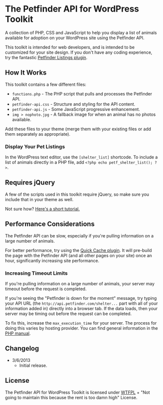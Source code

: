 # The Petfinder API for WordPress Toolkit
A collection of PHP, CSS and JavaScript to help you display a list of animals available for adoption on your WordPress site using the Petfinder API.

This toolkit is intended for web developers, and is intended to be customized for your site design. If you don't have any coding experience, try the fantastic [Petfinder Listings plugin](http://wordpress.org/extend/plugins/petfinder-listings/).

## How It Works
This toolkit contains a few different files:

* `functions.php` - The PHP script that pulls and processes the Petfinder API.
* `petfinder-api.css` - Structure and styling for the API content.
* `petfinder-api.js` - Some JavaScript progressive enhancement.
* `img > nophoto.jpg` - A fallback image for when an animal has no photos available.

Add these files to your theme (merge them with your existing files or add them separately as appropriate).

### Display Your Pet Listings
In the WordPress text editor, use the `[shelter_list]` shortcode. To include a list of animals directly in a PHP file, add `<?php echo petf_shelter_list(); ?>`.

## Requires jQuery
A few of the scripts used in this toolkit require jQuery, so make sure you include that in your theme as well.

Not sure how? [Here's a short tutorial.](http://gomakethings.com/jquery-wordpress/)

## Performance Considerations
The Petfinder API can be slow, especially if you're pulling information on a large number of animals.

For better performance, try using the [Quick Cache plugin](http://wordpress.org/extend/plugins/quick-cache/). It will pre-build the page with the Petfinder API (and all other pages on your site) once an hour, significantly increasing site performance.

### Increasing Timeout Limits
If you're pulling information on a large number of animals, your server may timeout before the request is completed.

If you're seeing the "Petfinder is down for the moment" message, try typing your API URL (the `http://api.petfinder.com/shelter...` part with all of your information added in) directly into a browser tab. If the data loads, then your server may be timing out before the request can be completed.

To fix this, increase the `max_execution_time` for your server. The process for doing this varies by hosting provider. You can find general information in the [PHP manual](http://php.net/manual/en/function.set-time-limit.php).

## Changelog
* 3/6/2013
  * Initial release.

## License
The Petfinder API for WordPress Toolkit is licensed under [WTFPL](http://www.wtfpl.net/) + "Not going to maintain this because the rent is too damn high" License.
